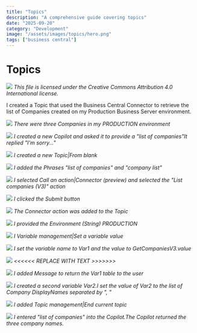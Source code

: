 ```yaml
---
title: "Topics"
description: "A comprehensive guide covering topics"
date: "2025-09-20"
category: "Development"
image: "/assets/images/topics/hero.png"
tags: ["business central"]
---
```


# Topics

![](/assets/images/topics/office-365-icon-500x500.png)
*This file is licensed under the Creative Commons Attribution 4.0 International license.*


I created a Topic that used the Business Central Connector to retrieve the list of Companies created on my Production Business Server environment.

![](/assets/images/topics/screenshot-2024-02-25-at-3.54.16-pm-1836x788.png)
*There were three Companies in my PRODUCTION environment*

![](/assets/images/topics/screenshot-2024-02-25-at-3.54.57-pm-1836x1152.png)
*I created a new Copilot and asked it to provide a "list of companies"It replied "I'm sorry..."*

![](/assets/images/topics/screenshot-2024-02-25-at-3.55.11-pm-1836x493.png)
*I created a new Topic|From blank*

![](/assets/images/topics/screenshot-2024-02-25-at-3.55.51-pm-1836x827.png)
*I added the Phrases "list of companies" and "company list"*

![](/assets/images/topics/screenshot-2024-02-25-at-3.57.20-pm-1836x1038.png)
*I selected Call an action|Connector (preview) and selected the "List companies (V3)" action*

![](/assets/images/topics/screenshot-2024-02-25-at-3.57.32-pm-1836x1043.png)
*I clicked the Submit button*

![](/assets/images/topics/screenshot-2024-02-25-at-3.57.55-pm-1836x1037.png)
*The Connector action was added to the Topic*

![](/assets/images/topics/screenshot-2024-02-25-at-3.58.07-pm-1836x352.png)
*I provided the Environment (String) PRODUCTION*

![](/assets/images/topics/screenshot-2024-02-25-at-3.58.24-pm-1836x1039.png)
*I Variable management|Set a variable value*

![](/assets/images/topics/screenshot-2024-02-25-at-3.58.55-pm-1836x607.png)
*I set the variable name to Var1 and the value to GetCompaniesV3.value*

![](/assets/images/topics/screenshot-2024-02-25-at-3.59.36-pm-1836x1040.png)
*<<<<<< REPLACE WITH TEXT >>>>>>>*

![](/assets/images/topics/screenshot-2024-02-25-at-4.00.06-pm-1836x1039.png)
*I added Message to return the Var1 table to the user*

![](/assets/images/topics/screenshot-2024-02-25-at-4.01.17-pm-1836x1039.png)
*I created a second variable Var2.I set the value of Var2 to the list of Company DisplayNames separated by ", "*

![](/assets/images/topics/screenshot-2024-02-25-at-4.02.52-pm-1836x1040.png)
*I added Topic management|End current topic*

![](/assets/images/topics/screenshot-2024-02-25-at-4.03.47-pm-1836x1040.png)
*I entered "list of companies" into the Copilot.The Copilot returned the three company names.*

